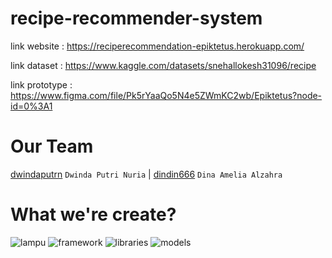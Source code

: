 # recipe-recommender-system

link website : https://reciperecommendation-epiktetus.herokuapp.com/

link dataset : https://www.kaggle.com/datasets/snehallokesh31096/recipe

link prototype : https://www.figma.com/file/Pk5rYaaQo5N4e5ZWmKC2wb/Epiktetus?node-id=0%3A1

# Our Team
[dwindaputrn](https://github.com/dwindaputrn) `Dwinda Putri Nuria` | [dindin666](https://github.com/dindin666) `Dina Amelia Alzahra`

# What we're create?


![lampu](https://user-images.githubusercontent.com/94690346/205849736-ecb314f4-a95b-4a28-a416-95153d387d16.png)
![framework](https://img.shields.io/badge/framework-flask-red)
![libraries](https://img.shields.io/badge/libraries-opencv-green)
![models](https://img.shields.io/badge/models-yolov5-yellow)
